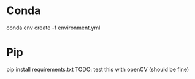 # Conda
conda env create -f environment.yml
# Pip
pip install requirements.txt
TODO: test this with openCV (should be fine)